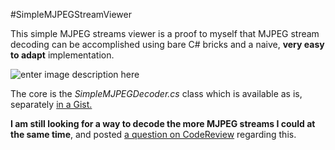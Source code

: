#SimpleMJPEGStreamViewer

This simple MJPEG streams viewer is a proof to myself that MJPEG stream decoding can be accomplished using bare C# bricks and a naive, **very easy to adapt** implementation.

![enter image description here](https://i.imgsafe.org/22e2964.png)

The core is the *SimpleMJPEGDecoder.cs* class which is available as is, separately [in a Gist.](https://gist.github.com/Larry57/958bd61252a3f810b75d)

**I am still looking for a way to decode the more MJPEG streams I could at the same time**, and posted [a question on CodeReview](http://codereview.stackexchange.com/questions/123394/bare-bone-c-mjpeg-stream-decoder-implementation) regarding this.
